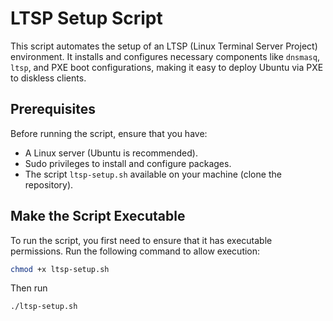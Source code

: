 # LTSP Setup Script

This script automates the setup of an LTSP (Linux Terminal Server Project) environment. It installs and configures necessary components like `dnsmasq`, `ltsp`, and PXE boot configurations, making it easy to deploy Ubuntu via PXE to diskless clients.

## Prerequisites

Before running the script, ensure that you have:
- A Linux server (Ubuntu is recommended).
- Sudo privileges to install and configure packages.
- The script `ltsp-setup.sh` available on your machine (clone the repository).

## Make the Script Executable

To run the script, you first need to ensure that it has executable permissions. Run the following command to allow execution:

```bash
chmod +x ltsp-setup.sh
```
Then run
```bash
./ltsp-setup.sh
```
